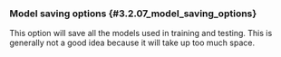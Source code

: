 ### Model saving options {#3.2.07_model_saving_options}

This option will save all the models used in training and testing. This
is generally not a good idea because it will take up too much space.
